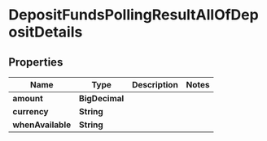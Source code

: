

# DepositFundsPollingResultAllOfDepositDetails


## Properties

| Name | Type | Description | Notes |
|------------ | ------------- | ------------- | -------------|
|**amount** | **BigDecimal** |  |  |
|**currency** | **String** |  |  |
|**whenAvailable** | **String** |  |  |



